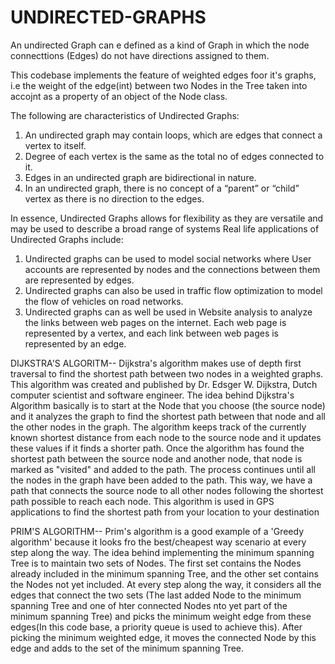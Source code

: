 # UNDIRECTED-GRAPHS

An undirected Graph can e defined as a kind of Graph in which the node connecttions (Edges) do not have directions assigned to them. 

This codebase implements the feature of weighted edges foor it's graphs, i.e the 
weight of the edge(int) between two Nodes in the Tree taken into accojnt as a property of an object of the Node class.

The following are characteristics of Undirected Graphs: 
1. An undirected graph may contain loops, which are edges that connect a vertex to itself.
2. Degree of each vertex is the same as the total no of edges connected to it.
3. Edges in an undirected graph are bidirectional in nature.
4. In an undirected graph, there is no concept of a “parent” or “child” vertex as there is no direction to the edges.

In essence, Undirected Graphs allows for flexibility as they are versatile and may be used to describe a broad range of systems
Real life applications of Undirected Graphs include: 

1. Undirected graphs can be used to model social networks where User accounts are represented by nodes and the connections between them are represented by edges.
2.  Undirected graphs can also be used in traffic flow optimization to model the flow of vehicles on road networks.
3.  Undirected graphs can as well be used in Website analysis to analyze the links between web pages on the internet. Each web page is represented by a vertex, and each link between web pages is represented by an edge.

DIJKSTRA'S ALGORITM--
Dijkstra's algorithm makes use of depth first traversal to find the shortest path between two nodes in a weighted graphs.
This algorithm was created and published by Dr. Edsger W. Dijkstra, Dutch computer scientist and software engineer.
The idea behind Dijkstra's Algorithm basically is to start at the Node that you choose (the source node) and it analyzes the graph to find the shortest path between that node and all the other nodes in the graph.
The algorithm keeps track of the currently known shortest distance from each node to the source node and it updates these values if it finds a shorter path.
Once the algorithm has found the shortest path between the source node and another node, that node is marked as "visited" and added to the path.
The process continues until all the nodes in the graph have been added to the path. This way, we have a path that connects the source node to all other nodes following the shortest path possible to reach each node.
This algorithm is used in GPS applications to find the shortest path from your location to your destination

PRIM'S ALGORITHM--
Prim's algorithm is a good example of a 'Greedy algorithm' because it looks fro the best/cheapest way scenario at every step along the way.
The idea behind implementing the minimum spanning Tree is to maintain two sets of Nodes. 
The first set contains the Nodes already included in the minimum spanning Tree, and the other set contains the Nodes not yet included. 
At every step along the way, it considers all the edges that connect the two sets (The last added Node to the minimum spanning Tree and one of hter connected Nodes nto yet part of the minimum spanning Tree) and picks the minimum weight edge from these edges(In this code base, a priority queue is used to achieve this). 
After picking the minimum weighted edge, it moves the connected Node by this edge and adds to the set of the minimum spanning Tree.
